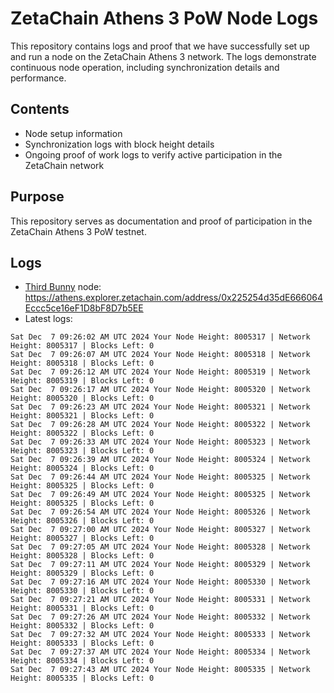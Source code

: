 # ZetaChain Athens 3 PoW Node Logs
This repository contains logs and proof that we have successfully set up and run a node on the ZetaChain Athens 3 network. The logs demonstrate continuous node operation, including synchronization details and performance.

## Contents
- Node setup information
- Synchronization logs with block height details
- Ongoing proof of work logs to verify active participation in the ZetaChain network

## Purpose
This repository serves as documentation and proof of participation in the ZetaChain Athens 3 PoW testnet.

## Logs

- [Third Bunny](https://thirdbunny.xyz/) node: https://athens.explorer.zetachain.com/address/0x225254d35dE666064Eccc5ce16eF1D8bF8D7b5EE
- Latest logs:
```
Sat Dec  7 09:26:02 AM UTC 2024 Your Node Height: 8005317 | Network Height: 8005317 | Blocks Left: 0
Sat Dec  7 09:26:07 AM UTC 2024 Your Node Height: 8005318 | Network Height: 8005318 | Blocks Left: 0
Sat Dec  7 09:26:12 AM UTC 2024 Your Node Height: 8005319 | Network Height: 8005319 | Blocks Left: 0
Sat Dec  7 09:26:17 AM UTC 2024 Your Node Height: 8005320 | Network Height: 8005320 | Blocks Left: 0
Sat Dec  7 09:26:23 AM UTC 2024 Your Node Height: 8005321 | Network Height: 8005321 | Blocks Left: 0
Sat Dec  7 09:26:28 AM UTC 2024 Your Node Height: 8005322 | Network Height: 8005322 | Blocks Left: 0
Sat Dec  7 09:26:33 AM UTC 2024 Your Node Height: 8005323 | Network Height: 8005323 | Blocks Left: 0
Sat Dec  7 09:26:39 AM UTC 2024 Your Node Height: 8005324 | Network Height: 8005324 | Blocks Left: 0
Sat Dec  7 09:26:44 AM UTC 2024 Your Node Height: 8005325 | Network Height: 8005325 | Blocks Left: 0
Sat Dec  7 09:26:49 AM UTC 2024 Your Node Height: 8005325 | Network Height: 8005325 | Blocks Left: 0
Sat Dec  7 09:26:54 AM UTC 2024 Your Node Height: 8005326 | Network Height: 8005326 | Blocks Left: 0
Sat Dec  7 09:27:00 AM UTC 2024 Your Node Height: 8005327 | Network Height: 8005327 | Blocks Left: 0
Sat Dec  7 09:27:05 AM UTC 2024 Your Node Height: 8005328 | Network Height: 8005328 | Blocks Left: 0
Sat Dec  7 09:27:11 AM UTC 2024 Your Node Height: 8005329 | Network Height: 8005329 | Blocks Left: 0
Sat Dec  7 09:27:16 AM UTC 2024 Your Node Height: 8005330 | Network Height: 8005330 | Blocks Left: 0
Sat Dec  7 09:27:21 AM UTC 2024 Your Node Height: 8005331 | Network Height: 8005331 | Blocks Left: 0
Sat Dec  7 09:27:26 AM UTC 2024 Your Node Height: 8005332 | Network Height: 8005332 | Blocks Left: 0
Sat Dec  7 09:27:32 AM UTC 2024 Your Node Height: 8005333 | Network Height: 8005333 | Blocks Left: 0
Sat Dec  7 09:27:37 AM UTC 2024 Your Node Height: 8005334 | Network Height: 8005334 | Blocks Left: 0
Sat Dec  7 09:27:43 AM UTC 2024 Your Node Height: 8005335 | Network Height: 8005335 | Blocks Left: 0
```
